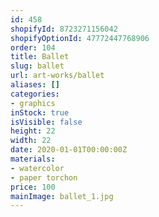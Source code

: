 ```yaml
---
id: 458
shopifyId: 8723271156042
shopifyOptionId: 47772447768906
order: 104
title: Ballet
slug: ballet
url: art-works/ballet
aliases: []
categories:
- graphics
inStock: true
isVisible: false
height: 22
width: 22
date: 2020-01-01T00:00:00Z
materials:
- watercolor
- paper torchon
price: 100
mainImage: ballet_1.jpg
---
```

